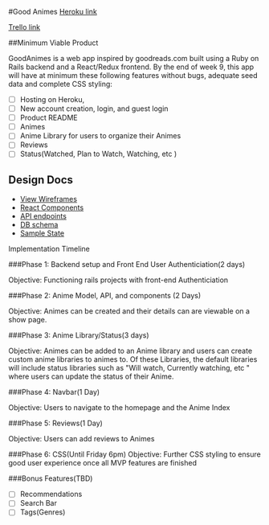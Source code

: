 #Good Animes
[Heroku link][heroku]

[Trello link][trello]

[heroku]: https://goodanimes.herokuapp.com/
[trello]: https://trello.com/b/i3k7hSTv/goodanime

##Minimum Viable Product

GoodAnimes is a web app inspired by goodreads.com built using a Ruby on Rails backend and a React/Redux frontend. By the end of week 9, this app will have at minimum these following features without bugs, adequate seed data and complete CSS styling:

- [ ] Hosting on Heroku,
- [ ] New account creation, login, and guest login
- [ ] Product README
- [ ] Animes
- [ ] Anime Library for users to organize their Animes
- [ ] Reviews
- [ ] Status(Watched, Plan to Watch, Watching, etc )

## Design Docs
* [View Wireframes][wireframes]
* [React Components][components]
* [API endpoints][api-endpoints]
* [DB schema][schema]
* [Sample State][sample-state]

[wireframes]: /docs/wireframes
[components]: /docs/component-hierarchy.md
[sample-state]: /docs/sample-state.md
[api-endpoints]: /docs/api-endpoints.md
[schema]: /docs/schema.md



Implementation Timeline

###Phase 1: Backend setup and Front End User Authenticiation(2 days)

Objective: Functioning rails projects with front-end Authenticiation

###Phase 2: Anime Model, API, and components (2 Days)

Objective: Animes can be created and their details can are viewable on a show page.

###Phase 3: Anime Library/Status(3 days)

Objective: Animes can be added to an Anime library and users can create custom anime libraries to animes to. Of these Libraries, the default libraries will include status libraries such as "Will watch, Currently watching, etc " where users can update the status of their Anime.

###Phase 4: Navbar(1 Day)

Objective: Users to navigate to the homepage and the Anime Index

###Phase 5: Reviews(1 Day)

Objective: Users can add reviews to Animes


###Phase 6: CSS(Until Friday 6pm)
Objective: Further CSS styling to ensure good user experience once all MVP features are finished

###Bonus Features(TBD)
- [ ] Recommendations
- [ ] Search Bar
- [ ] Tags(Genres)
